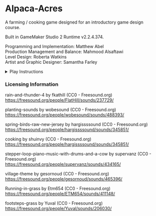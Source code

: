 # Alpaca-Acres

A farming / cooking game designed for an introductory game design course. <br/>

Built in GameMaker Studio 2 Runtime v2.2.4.374. <br/>

Programming and Implementation: Matthew Abel <br/>
Production Management and Balance: Mahmood Alsaftawi <br/>
Level Design: Roberta Watkins <br/>
Artist and Graphic Designer: Samantha Farley <br/>

<details>
           <summary>Play Instructions</summary>
           <p>
              * Begin the game by pressing start, or read about the creators / narrative <br/>
              * Scroll through different seeds using a mouse wheel or spacebar <br/>
              * Plant seeds with left mouse click, and after time, harvest with right mouse click <br/>
              * Navigate with WASD or arrow keys to the house to make dishes using crops harvested <br/>
              * Navigate to the Food Stall to sell the dishes you've made <br/>
              * CHEAT CODE - Press F7 to gain 50 of each seed and crop as well as 45 points! <br/>
           </p>
</details>

### Licensing Information <br/>

rain-and-thunder-4 by fkathill (CC0 - Freesound.org) <br/>
https://freesound.org/people/FlatHill/sounds/237729/ <br/>

planting-sounds by wobesound (CC0 - Freesound.org) <br/>
https://freesound.org/people/wobesound/sounds/488393/ <br/>

spring-birds-raw-new-jersey by hargissssound (CC0 - Freesound.org) <br/>
https://freesound.org/people/hargissssound/sounds/345851/ <br/>

cooking by shuinvy (CC0 - Freesound.org) <br/>
https://freesound.org/people/hargissssound/sounds/345851/ <br/>

stepper-loop-piano-music-with-drums-and-a-cow by supervanz (CC0 - Freesound.org) <br/>
https://freesound.org/people/supervanz/sounds/434165/ <br/>

village-theme by gesornoud (CC0 - Freesound.org) <br/>
https://freesound.org/people/gesornoud/sounds/465396/ <br/>

Running-in-grass by Etm654 (CC0 - Freesound.org) <br/>
https://freesound.org/people/ETM654/sounds/411148/ <br/>

footsteps-grass by Yuval (CC0 - Freesound.org) <br/>
https://freesound.org/people/Yuval/sounds/206030/ <br/>


